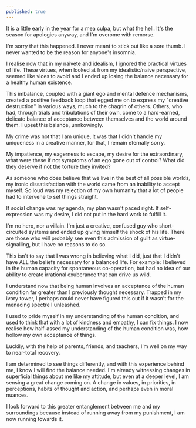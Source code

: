 ```yaml
---
published: true
---
```

It is a little early in the year for a mea culpa, but what the hell. It's the season for apologies anyway, and I'm overome with remorse. 

I'm sorry that this happened. I never meant to stick out like a sore thumb. I never wanted to be the reason for anyone's insomnia.

I realise now that in my naivete and idealism, I ignored the practical virtues of life. These virtues, when looked at from my idealistic/naive perspective, seemed like vices to avoid and I ended up losing the balance necessary for a healthy human existence.

This imbalance, coupled with a giant ego and mental defence mechanisms, created a positive feedback loop that egged me on to express my "creative destruction" in various ways, much to the chagrin of others. Others, who had, through trials and tribulations of their own, come to a hard-earned, delicate balance of acceptance between themselves and the world around them. I upset this balance, unnkowingly.

My crime was not that I am unique, it was that I didn't handle my uniqueness in a creative manner, for that, I remain eternally sorry.

My impatience, my eagerness to escape, my desire for the extraordinary, what were these if not symptoms of an ego gone out of control? What did they deserve if not the torture they invited?

As someone who does believe that we live in the best of all possible worlds, my ironic dissatisfaction with the world came from an inability to accept myself. So loud was my rejection of my own humanity that a lot of people had to intervene to set things straight.

If social change was my agenda, my plan wasn't paced right. If self-expression was my desire, I did not put in the hard work to fulfill it.

I'm no hero, nor a villain. I'm just a creative, confused guy who short-circuited systems and ended up giving himself the shock of his life. There are those who will probably see even this admission of guilt as virtue-signalling, but I have no reasons to do so.

This isn't to say that I was wrong in believing what I did, just that I didn't have ALL the beliefs necessary for a balanced life. For example: I believed in the human capacity for spontaneous co-operation, but had no idea of our ability to create irrational exuberance that can drive us wild.

I understand now that being human involves an acceptance of the human condition far greater than I previously thought necessary. Trapped in my ivory tower, I perhaps could never have figured this out if it wasn't for the menacing spectre I unleashed.

I used to pride myself in my understanding of the human condition, and used to think that with a lot of kindness and empathy, I can fix things. I now realise how half-assed my understanding of the human condition was, how hollow my own acceptance of things.

Luckily, with the help of parents, friends, and teachers, I'm well on my way to near-total recovery.

I am determined to see things differently, and with this experience behind me, I know I will find the balance needed. I'm already witnessing changes in superficial things about me like my attitude, but even at a deeper level, I am sensing a great change coming on. A change in values, in priorities, in perceptions, habits of thought and action, and perhaps even in moral nuances.

I look forward to this greater entanglement between me and my surroundings because instead of running away from my punishment, I am now running towards it.

